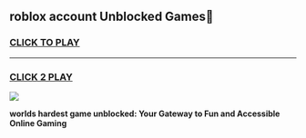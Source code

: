 
## roblox account Unblocked Games👋
<h3>
<a href="https://premium.freeplayer.one?title=roblox_account&ref=16F">CLICK TO PLAY</a></h3>
<hr>

<h3>
<a href="https://premium.freeplayer.one?title=roblox_account&ref=16F">CLICK 2 PLAY</a>
  
</h3>

<a href="https://premium.freeplayer.one?title=roblox_account&ref=16F/"><img src="https://clearcache.store/games.png"></a>


**worlds hardest game unblocked: Your Gateway to Fun and Accessible Online Gaming**
